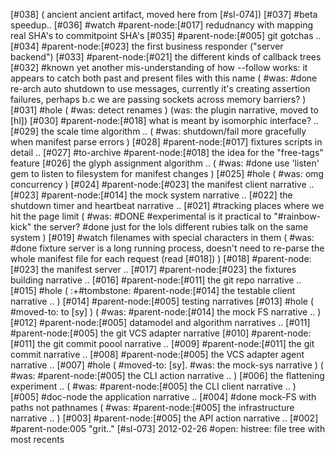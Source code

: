 [#038]       ( ancient ancient artifact, moved here from [#sl-074])
[#037] #beta speedup..
[#036] #watch #parent-node:[#017]
               redudnancy with mapping real SHA's to commitpoint SHA's
[#035]       #parent-node:[#005] git gotchas ..
[#034]       #parent-node:[#023] the first business responder ("server backend")
[#033]       #parent-node:[#021] the different kinds of callback trees
[#032] #known yet another mis-understanding of how --follow works:
             it appears to catch both past and present files with this name
             ( #was: #done re-arch auto shutdown to use messages, currently
               it's creating assertion failures, perhaps b.c we are passing
               sockets across memory barriers? )
[#031] #hole  ( #was: detect renames )
               (was: the plugin narrative, moved to [hl])
[#030]       #parent-node:[#018] what is meant by isomorphic interface? ..
[#029]       the scale time algorithm ..
             ( #was: shutdown/fail more gracefully when manifest parse errors )
[#028]       #parent-node:[#017] fixtures scripts in detail ..
[#027]       #to-archive #parent-node:[#018] the idea for the "free-tags" feature
[#026]       the glyph assignment algorithm ..
             ( #was: #done use 'listen' gem to listen to filesystem for manifest changes )
[#025] #hole ( #was: omg concurrency )
[#024]       #parent-node:[#023] the manifest client narrative ..
[#023]       #parent-node:[#014] the mock system narrative ..
[#022]       the shutdown timer and heartbeat narrative ..
[#021]       #tracking places where we hit the page limit
             ( #was:
               #DONE #experimental is it practical to "#rainbow-kick" the server?
               #done just for the lols different rubies talk on the same system )
[#019] #watch filenames with special characters in them
             ( #was: #done fixture server is a long running process, doesn't need to
             re-parse the whole manifest file for each request (read [#018]) )
[#018]       #parent-node:[#023] the manifest server ..
[#017]       #parent-node:[#023] the fixtures building narrative ..
[#016]       #parent-node:[#011] the git repo narrative ..
[#015] #hole
             ( :+#tombstone: #parent-node:[#014] the testable client narrative .. )
[#014]       #parent-node:[#005] testing narratives
[#013] #hole ( #moved-to: to [sy] )
             ( #was: #parent-node:[#014] the mock FS narrative .. )
[#012]       #parent-node:[#005] datamodel and algorithm narratives ..
[#011]       #parent-node:[#005] the git VCS adapter narrative
[#010]       #parent-node:[#011] the git commit poool narrative ..
[#009]       #parent-node:[#011] the git commit narrative ..
[#008]       #parent-node:[#005] the VCS adapter agent narrative ..
[#007] #hole ( #moved-to: [sy]. #was: the mock-sys narrative )
             ( #was: #parent-node:[#005] the CLI action narrative .. )
[#006]       the flattening experiment ..
             ( #was: #parent-node:[#005] the CLI client narrative .. )
[#005]       #doc-node the application narrative ..
[#004]       #done mock-FS with paths not pathnames
             ( #was: #parent-node:[#005] the infrastructure narrative .. )
[#003]       #parent-node:[#005] the API action narrative ..
[#002]       #parent-node:005 "grit.."
[#sl-073] 2012-02-26 #open: histree: file tree with most recents

